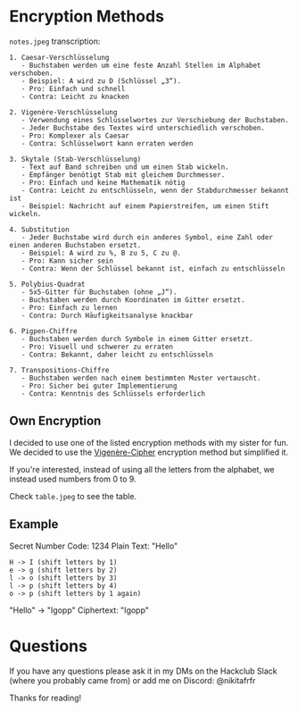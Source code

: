 # Encryption Methods

`notes.jpeg` transcription:
```
1. Caesar-Verschlüsselung  
   - Buchstaben werden um eine feste Anzahl Stellen im Alphabet verschoben.  
   - Beispiel: A wird zu D (Schlüssel „3“).  
   - Pro: Einfach und schnell  
   - Contra: Leicht zu knacken

2. Vigenère-Verschlüsselung  
   - Verwendung eines Schlüsselwortes zur Verschiebung der Buchstaben.  
   - Jeder Buchstabe des Textes wird unterschiedlich verschoben.  
   - Pro: Komplexer als Caesar  
   - Contra: Schlüsselwort kann erraten werden

3. Skytale (Stab-Verschlüsselung)  
   - Text auf Band schreiben und um einen Stab wickeln.  
   - Empfänger benötigt Stab mit gleichem Durchmesser.  
   - Pro: Einfach und keine Mathematik nötig  
   - Contra: Leicht zu entschlüsseln, wenn der Stabdurchmesser bekannt ist  
   - Beispiel: Nachricht auf einem Papierstreifen, um einen Stift wickeln.

4. Substitution  
   - Jeder Buchstabe wird durch ein anderes Symbol, eine Zahl oder einen anderen Buchstaben ersetzt.  
   - Beispiel: A wird zu %, B zu 5, C zu @.  
   - Pro: Kann sicher sein  
   - Contra: Wenn der Schlüssel bekannt ist, einfach zu entschlüsseln

5. Polybius-Quadrat  
   - 5x5-Gitter für Buchstaben (ohne „J“).  
   - Buchstaben werden durch Koordinaten im Gitter ersetzt.  
   - Pro: Einfach zu lernen  
   - Contra: Durch Häufigkeitsanalyse knackbar  

6. Pigpen-Chiffre  
   - Buchstaben werden durch Symbole in einem Gitter ersetzt.  
   - Pro: Visuell und schwerer zu erraten  
   - Contra: Bekannt, daher leicht zu entschlüsseln  

7. Transpositions-Chiffre  
   - Buchstaben werden nach einem bestimmten Muster vertauscht.  
   - Pro: Sicher bei guter Implementierung  
   - Contra: Kenntnis des Schlüssels erforderlich
```

## Own Encryption

I decided to use one of the listed encryption methods with my sister for fun. We decided to use the [Vigenère-Cipher](https://en.wikipedia.org/wiki/Vigen%C3%A8re_cipher) encryption method but simplified it.

If you're interested, instead of using all the letters from the alphabet, we instead used numbers from 0 to 9.

Check `table.jpeg` to see the table.

## Example

Secret Number Code: 1234
Plain Text: "Hello"

```
H -> I (shift letters by 1)
e -> g (shift letters by 2)
l -> o (shift letters by 3)
l -> p (shift letters by 4)
o -> p (shift letters by 1 again)
```

"Hello" -> "Igopp"
Ciphertext: "Igopp"

# Questions

If you have any questions please ask it in my DMs on the Hackclub Slack (where you probably came from) or add me on Discord: @nikitafrfr

Thanks for reading!